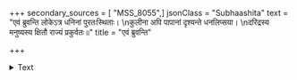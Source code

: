 +++
secondary_sources = [ "MSS_8055",]
jsonClass = "Subhaashita"
text = "एवं ब्रुवन्ति लोकेऽत्र धनिनां पुरतःस्थिताः।  \nकुलीना अपि पापानां दृश्यन्ते धनलिप्सया।  \nदरिद्रस्य मनुष्यस्य क्षितौ राज्यं प्रकुर्वतः॥"
title = "एवं ब्रुवन्ति"

+++

<details><summary>Text</summary>

एवं ब्रुवन्ति लोकेऽत्र धनिनां पुरतःस्थिताः।  
कुलीना अपि पापानां दृश्यन्ते धनलिप्सया।  
दरिद्रस्य मनुष्यस्य क्षितौ राज्यं प्रकुर्वतः॥
</details>
